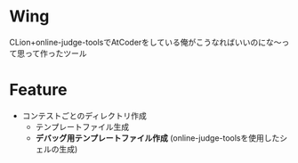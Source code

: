 Wing
===

CLion+online-judge-toolsでAtCoderをしている俺がこうなればいいのにな〜って思って作ったツール

# Feature
- コンテストごとのディレクトリ作成
  - テンプレートファイル生成
  - **デバッグ用テンプレートファイル作成** (online-judge-toolsを使用したシェルの生成)
